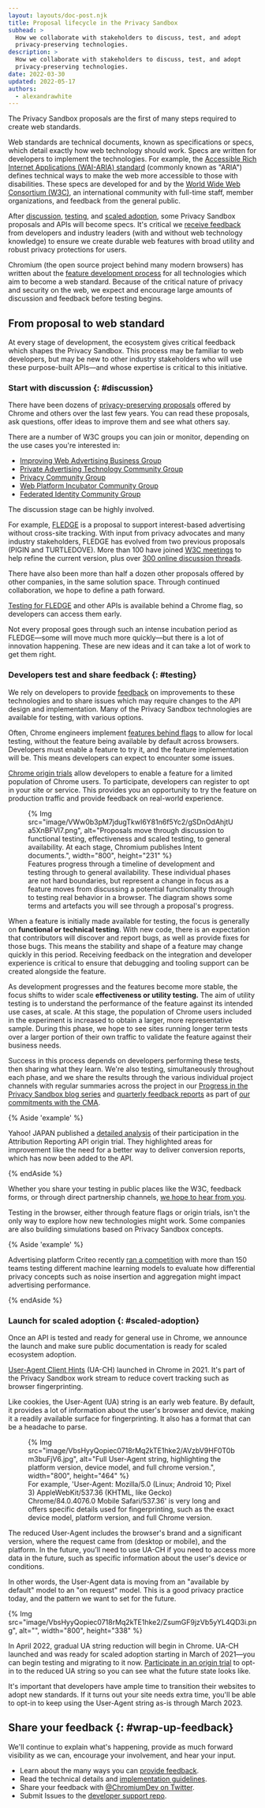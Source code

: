 ```yaml
---
layout: layouts/doc-post.njk
title: Proposal lifecycle in the Privacy Sandbox
subhead: >
  How we collaborate with stakeholders to discuss, test, and adopt
  privacy-preserving technologies.
description: >
  How we collaborate with stakeholders to discuss, test, and adopt
  privacy-preserving technologies.
date: 2022-03-30
updated: 2022-05-17
authors:
  - alexandrawhite
---
```


The Privacy Sandbox proposals are the first of many steps required to create
web standards.

Web standards are technical documents, known as specifications or
specs, which detail exactly how web technology should work. Specs are
written for developers to implement the technologies. For example, the
[Accessible Rich Internet Applications (WAI-ARIA) standard](https://www.w3.org/TR/wai-aria-1.1/)
(commonly known as "ARIA") defines technical ways to make the web more
accessible to those with disabilities. These specs are developed for and by the
[World Wide Web Consortium (W3C)](https://www.w3.org/Consortium/), an
international community with full-time staff, member organizations, and feedback
from the general public.

After [discussion](#discussion), [testing](#testing), and [scaled
adoption](#scaled-adoption), some Privacy Sandbox proposals and APIs will
become specs. It's critical we [receive feedback](/docs/privacy-sandbox/feedback/)
from developers and industry leaders (with and without web technology
knowledge) to ensure we create durable web features with broad utility and
robust privacy protections for users.

Chromium (the open source project behind many modern browsers) has written
about the [feature development process](https://www.chromium.org/blink/launching-features/)
for all technologies which aim to become a web standard. Because of the
critical nature of privacy and security on the web, we expect and encourage
large amounts of discussion and feedback before testing begins.

## From proposal to web standard

At every stage of development, the ecosystem gives critical feedback which
shapes the Privacy Sandbox. This process may be familiar to web developers, but
may be new to other industry stakeholders who will use these purpose-built
APIs&mdash;and whose expertise is critical to this initiative.

### Start with discussion {: #discussion}

There have been dozens of [privacy-preserving
proposals](https://github.com/w3c/web-advertising#ideas-and-proposals-links-outside-this-repo)
offered by Chrome and others over the last few years. You can read these
proposals, ask questions, offer ideas to improve them and see what others say.

There are a number of W3C groups you can join or monitor, depending on the use
cases you're interested in:

* [Improving Web Advertising Business
  Group](https://www.w3.org/community/web-adv/)
* [Private Advertising Technology Community
  Group](https://www.w3.org/community/patcg/)
* [Privacy Community Group](https://www.w3.org/community/privacycg/)
* [Web Platform Incubator Community Group](https://www.w3.org/community/wicg/)
* [Federated Identity Community Group](https://www.w3.org/community/fed-id/)

The discussion stage can be highly involved.

For example, [FLEDGE](https://github.com/WICG/turtledove/blob/main/FLEDGE.md) is
a proposal to support interest-based advertising without cross-site tracking.
With input from privacy advocates and many industry stakeholders, FLEDGE has
evolved from two previous proposals (PIGIN and TURTLEDOVE). More than 100 have
joined [W3C meetings](https://github.com/WICG/turtledove/issues/88) to help
refine the current version, plus over
[300 online discussion threads](https://github.com/WICG/turtledove/issues).

There have also been more than half a dozen other proposals offered by other
companies, in the same solution space. Through continued collaboration, we hope
to define a path forward.

[Testing for FLEDGE](/docs/privacy-sandbox/fledge-experiment/) and other APIs
is available behind a Chrome flag, so developers can access them early.

Not every proposal goes through such an intense incubation period as
FLEDGE&mdash;some will move much more quickly&mdash;but there is a lot of
innovation happening. These are new ideas and it can take a lot of work to get
them right.

### Developers test and share feedback {: #testing}

We rely on developers to provide [feedback](/docs/privacy-sandbox/feedback/) on
improvements to these technologies and to share issues which may require
changes to the API design and implementation. Many of the Privacy Sandbox
technologies are available for testing, with various options.

Often, Chrome engineers implement [features behind flags](/docs/web-platform/chrome-flags/)
to allow for local testing, without the feature being available by default
across browsers. Developers must enable a feature to try it, and the feature
implementation will be. This means developers can expect to encounter some
issues.

[Chrome origin trials](/docs/web-platform/origin-trials/) allow developers to
enable a feature for a limited population of Chrome users. To participate,
developers can register to opt in your site or service. This provides you an
opportunity to try the feature on production traffic and provide feedback on
real-world experience.

<figure>
{% Img
  src="image/VWw0b3pM7jdugTkwI6Y81n6f5Yc2/gSDnOdAhjtUa5XnBFVI7.png",
  alt="Proposals move through discussion to functional testing,
  effectiveness and scaled testing, to general availability. At each
  stage, Chromium publishes Intent documents.",
  width="800", height="231"
%}
<figcaption>
Features progress through a timeline of development and testing through to
general availability. These individual phases are not hard boundaries, but
represent a change in focus as a feature moves from discussing a potential
functionality through to testing real behavior in a browser. The diagram shows
some terms and artefacts you will see through a proposal's progress.
</figcaption>
</figure>

When a feature is initially made available for testing, the focus is generally
on **functional or technical testing**. With new code, there is an expectation
that contributors will discover and report bugs, as well as provide fixes for
those bugs. This means the stability and shape of a feature may change quickly
in this period. Receiving feedback on the integration and developer experience
is critical to ensure that debugging and tooling support can be created
alongside the feature.

As development progresses and the features become more stable, the focus shifts
to wider scale **effectiveness or utility testing.** The aim of utility testing
is to understand the performance of the feature against its intended use cases,
at scale. At this stage, the population of Chrome users included in the
experiment is increased to obtain a larger, more representative sample.
During this phase, we hope to see sites running longer term tests over a larger
portion of their own traffic to validate the feature against their business
needs.

Success in this process depends on developers performing these tests, then
sharing what they learn. We're also testing, simultaneously throughout each
phase, and we share the results through the various individual project channels
with regular summaries across the project in our
[Progress in the Privacy Sandbox blog series](/tags/progress-in-the-privacy-sandbox/)
and [quarterly feedback reports](/docs/privacy-sandbox/feedback/#reports) as
part of [our commitments with the CMA](https://blog.google/around-the-globe/google-europe/path-forward-privacy-sandbox/).

{% Aside 'example' %}

Yahoo! JAPAN published a [detailed
analysis](https://github.com/WICG/conversion-measurement-api/issues/201) of
their participation in the Attribution Reporting API origin trial. They
highlighted areas for improvement like the need for a better way to deliver
conversion reports, which has now been added to the API.

{% endAside %}

Whether you share your testing in public places like the W3C, feedback forms, or
through direct partnership channels, [we hope to hear from
you](/docs/privacy-sandbox/feedback/).

Testing in the browser, either through feature flags or origin trials, isn't the
only way to explore how new technologies might work. Some companies are also
building simulations based on Privacy Sandbox concepts.

{% Aside 'example' %}

Advertising platform Criteo recently [ran a
competition](https://medium.com/criteo-engineering/assessing-the-impacts-of-the-privacy-sandbox-piece-by-piece-1-bring-the-noise-624331e64a12)
with more than 150 teams testing different machine learning models to evaluate
how differential privacy concepts such as noise insertion and aggregation might
impact advertising performance.

{% endAside %}

### Launch for scaled adoption {: #scaled-adoption}

Once an API is tested and ready for general use in Chrome, we announce the
launch and make sure public documentation is ready for scaled ecosystem
adoption.

[User-Agent Client Hints](https://web.dev/user-agent-client-hints/) (UA-CH)
launched in Chrome in 2021. It's part of the Privacy Sandbox work stream to
reduce covert tracking such as browser fingerprinting.

Like cookies, the User-Agent (UA) string is an early web feature. By default, it
provides a lot of information about the user's browser and device, making it a
readily available surface for fingerprinting. It also has a format that can be a
headache to parse.

<figure>
{% Img src="image/VbsHyyQopiec0718rMq2kTE1hke2/AVzbV9HF0T0bm3buFjV6.jpg",
   alt="Full User-Agent string, highlighting the platform version, device model, and full chrome version.", width="800", height="464"
%}
<figcaption>For example, 'User-Agent: Mozilla/5.0 (Linux; Android 10; Pixel 3)
   AppleWebKit/537.36 (KHTML, like Gecko) Chrome/84.0.4076.0 Mobile
   Safari/537.36' is very long and offers specific details used for
   fingerprinting, such as the exact device model, platform version, and full
   Chrome version.</figcaption>
</figure>

The reduced User-Agent includes the browser's brand and a significant version,
where the request came from (desktop or mobile), and the platform. In the
future, you’ll need to use UA-CH if you need to access more data in the future,
such as specific information about the user's device or conditions.

In other words, the User-Agent data is moving from an "available by default"
model to an "on request" model. This is a good privacy practice today, and the
pattern we want to set for the future.

{% Img
  src="image/VbsHyyQopiec0718rMq2kTE1hke2/ZsumGF9jzVb5yYL4QD3i.png",
  alt="", width="800", height="338"
%}

In April 2022, gradual UA string reduction will begin in Chrome. UA-CH launched
and was ready for scaled adoption starting in March of 2021&mdash;you can begin
testing and migrating to it now. [Participate in an origin
trial](/origintrials/#/view_trial/-7123568710593282047) to opt-in to the reduced
UA string so you can see what the future state looks like.

It's important that developers have ample time to transition their websites to
adopt new standards. If it turns out your site needs extra time, you'll be able
to opt-in to keep using the User-Agent string as-is through March 2023.

## Share your feedback  {: #wrap-up-feedback}

We'll continue to explain what's happening, provide as much forward visibility
as we can, encourage your involvement, and hear your input.

*  Learn about the many ways you can
   [provide feedback](/docs/privacy-sandbox/feedback/).
*  Read the technical details and [implementation
   guidelines](/docs/privacy-sandbox/).
*  Share your feedback with [@ChromiumDev on
   Twitter](https://twitter.com/ChromiumDev).
*  Submit Issues to the [developer support
   repo](https://github.com/GoogleChromeLabs/privacy-sandbox-dev-support).
